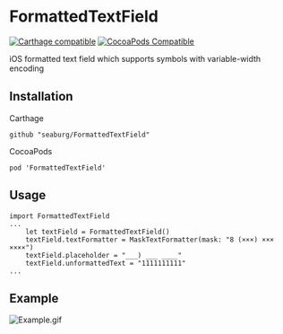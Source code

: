 # FormattedTextField
[![Carthage compatible](https://img.shields.io/badge/Carthage-compatible-4BC51D.svg?style=flat)](https://github.com/Carthage/Carthage)
[![CocoaPods Compatible](https://img.shields.io/cocoapods/v/FormattedTextField.svg)](https://img.shields.io/cocoapods/v/FormattedTextField.svg)

iOS formatted text field which supports symbols with variable-width encoding

Installation
------------
Carthage
```
github "seaburg/FormattedTextField"
```
CocoaPods
```
pod 'FormattedTextField'
```
Usage
-----
    import FormattedTextField
    ...
        let textField = FormattedTextField()
        textField.textFormatter = MaskTextFormatter(mask: "8 (×××) ××× ××××")
        textField.placeholder = "___) ___ ____"
        textField.unformattedText = "1111111111"
    ...
Example
-----
![Example.gif](https://raw.githubusercontent.com/seaburg/FormattedTextField/master/Example/Example.gif)
